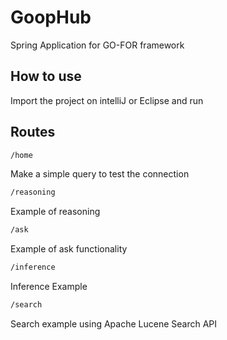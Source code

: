 # GoopHub
Spring Application for GO-FOR framework 
## How to use
Import the project on intelliJ or Eclipse and run
## Routes
```bash
/home
```
Make a simple query to test the connection
```bash
/reasoning
```
Example of reasoning
```bash
/ask
```
Example of ask functionality
```bash
/inference
```
Inference Example
```bash
/search
```
Search example using Apache Lucene Search API


